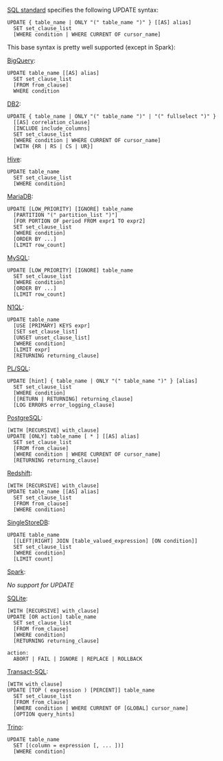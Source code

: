 [SQL standard][] specifies the following UPDATE syntax:

    UPDATE { table_name | ONLY "(" table_name ")" } [[AS] alias]
      SET set_clause_list
      [WHERE condition | WHERE CURRENT OF cursor_name]

This base syntax is pretty well supported (except in Spark):

[BigQuery][]:

    UPDATE table_name [[AS] alias]
      SET set_clause_list
      [FROM from_clause]
      WHERE condition

[DB2][]:

    UPDATE { table_name | ONLY "(" table_name ")" | "(" fullselect ")" }
      [[AS] correlation_clause]
      [INCLUDE include_columns]
      SET set_clause_list
      [WHERE condition | WHERE CURRENT OF cursor_name]
      [WITH {RR | RS | CS | UR}]

[Hive][]:

    UPDATE table_name
      SET set_clause_list
      [WHERE condition]

[MariaDB][]:

    UPDATE [LOW_PRIORITY] [IGNORE] table_name
      [PARTITION "(" partition_list ")"]
      [FOR PORTION OF period FROM expr1 TO expr2]
      SET set_clause_list
      [WHERE condition]
      [ORDER BY ...]
      [LIMIT row_count]

[MySQL][]:

    UPDATE [LOW_PRIORITY] [IGNORE] table_name
      SET set_clause_list
      [WHERE condition]
      [ORDER BY ...]
      [LIMIT row_count]

[N1QL][]:

    UPDATE table_name
      [USE [PRIMARY] KEYS expr]
      [SET set_clause_list]
      [UNSET unset_clause_list]
      [WHERE condition]
      [LIMIT expr]
      [RETURNING returning_clause]

[PL/SQL][]:

    UPDATE [hint] { table_name | ONLY "(" table_name ")" } [alias]
      SET set_clause_list
      [WHERE condition]
      [[RETURN | RETURNING] returning_clause]
      [LOG ERRORS error_logging_clause]

[PostgreSQL][]:

    [WITH [RECURSIVE] with_clause]
    UPDATE [ONLY] table_name [ * ] [[AS] alias]
      SET set_clause_list
      [FROM from_clause]
      [WHERE condition | WHERE CURRENT OF cursor_name]
      [RETURNING returning_clause]

[Redshift][]:

    [WITH [RECURSIVE] with_clause]
    UPDATE table_name [[AS] alias]
      SET set_clause_list
      [FROM from_clause]
      [WHERE condition]

[SingleStoreDB][]:

    UPDATE table_name
      [[LEFT|RIGHT] JOIN [table_valued_expression] [ON condition]]
      SET set_clause_list
      [WHERE condition]
      [LIMIT count]

[Spark][]:

_No support for UPDATE_

[SQLite][]:

    [WITH [RECURSIVE] with_clause]
    UPDATE [OR action] table_name
      SET set_clause_list
      [FROM from_clause]
      [WHERE condition]
      [RETURNING returning_clause]

    action:
      ABORT | FAIL | IGNORE | REPLACE | ROLLBACK

[Transact-SQL][]:

    [WITH with_clause]
    UPDATE [TOP ( expression ) [PERCENT]] table_name
      SET set_clause_list
      [FROM from_clause]
      [WHERE condition | WHERE CURRENT OF [GLOBAL] cursor_name]
      [OPTION query_hints]

[Trino][]:

    UPDATE table_name
      SET [(column = expression [, ... ])]
      [WHERE condition]

[sql standard]: https://jakewheat.github.io/sql-overview/sql-2008-foundation-grammar.html#_14_13_update_statement_searched
[bigquery]: https://cloud.google.com/bigquery/docs/reference/standard-sql/dml-syntax#update_statement
[db2]: https://www.ibm.com/docs/en/db2/9.7?topic=statements-update
[hive]: https://cwiki.apache.org/confluence/display/Hive/LanguageManual+DML#LanguageManualDML-Update
[mariadb]: https://mariadb.com/kb/en/update/
[mysql]: https://dev.mysql.com/doc/refman/8.0/en/update.html
[n1ql]: https://docs.couchbase.com/server/current/n1ql/n1ql-language-reference/update.html
[pl/sql]: https://docs.oracle.com/en/database/oracle/oracle-database/19/sqlrf/UPDATE.html
[postgresql]: https://www.postgresql.org/docs/current/sql-update.html
[redshift]: https://docs.aws.amazon.com/redshift/latest/dg/r_UPDATE.html
[singlestoredb]: https://docs.singlestore.com/managed-service/en/reference/sql-reference/data-manipulation-language-dml/update.html
[spark]: https://spark.apache.org/docs/latest/sql-ref-syntax.html#dml-statements
[sqlite]: https://www.sqlite.org/lang_update.html
[transact-sql]: https://docs.microsoft.com/en-us/sql/t-sql/queries/update-transact-sql?view=sql-server-ver16
[trino]: https://trino.io/docs/current/sql/update.html
